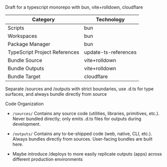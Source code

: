 Draft for a typescript monorepo with bun, vite+rolldown, cloudflare

| Category | Technology |
|----------|------------|
| Scripts | bun |
| Workspaces | bun |
| Package Manager | bun |
| TypeScript Project References | update-ts-references |
| Bundle Source | vite+rolldown |
| Bundle Outputs | vite+rolldown |
| Bundle Target | cloudflare |


Separate /sources and /outputs with strict boundaries, use .d.ts for type surfaces, and always bundle directly from source

Code Organization
- `/sources/`
Contains any source code (utilities, libraries, primitives, etc.).
Never bundled directly; only emits .d.ts files for outputs during development.

- `/outputs/`
Contains any to-be-shipped code (web, native, CLI, etc.).
Always bundles directly from sources.
User-facing bundles are built here.

- Maybe introduce /deploys to more easily replicate outputs (apps) across different production environments
